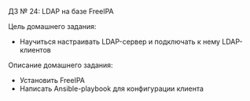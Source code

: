 ДЗ № 24: LDAP на базе FreeIPA

Цель домашнего задания:
  - Научиться настраивать LDAP-сервер и подключать к нему LDAP-клиентов

Описание домашнего задания:
  - Установить FreeIPA
  - Написать Ansible-playbook для конфигурации клиента

